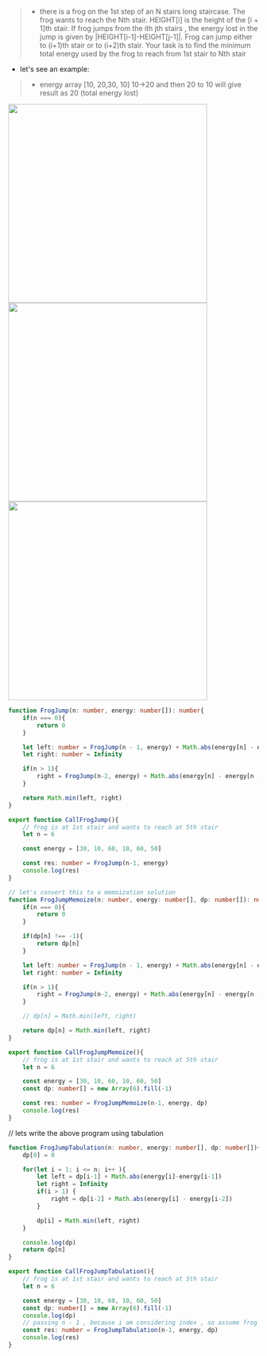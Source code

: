 > - there is a frog on the 1st step of an N stairs long staircase. The frog wants to reach the Nth stair. HEIGHT[i] is the height of the [i + 1]th stair. If frog jumps from the ith jth stairs , the energy lost in the jump is given by |HEIGHT[i-1]-HEIGHT[j-1]|. Frog can jump either to (i+1)th stair or to (i+2)th stair. Your task is to find the minimum total energy used by the frog to reach from 1st stair to Nth stair

- let's see an example:
> - energy array [10, 20,30, 10] 10->20 and then 20 to 10 will give result as 20 (total energy lost)

<img src="https://github.com/Maniabhishek/Data-Structure-And-Algorithm/assets/31520295/963bbfc0-64a2-47d8-b57f-0f1dab19e971" width=400 height=400>
<img src="https://github.com/Maniabhishek/Data-Structure-And-Algorithm/assets/31520295/af986820-7229-4e43-8681-04166e9ec61e" width=400 height=400>
<img src="https://github.com/Maniabhishek/Data-Structure-And-Algorithm/assets/31520295/42c25044-1a91-409a-b65a-d1372a2fce13" width=400 height=400>

```ts
function FrogJump(n: number, energy: number[]): number{
    if(n === 0){
        return 0
    }

    let left: number = FrogJump(n - 1, energy) + Math.abs(energy[n] - energy[n-1])
    let right: number = Infinity

    if(n > 1){
        right = FrogJump(n-2, energy) + Math.abs(energy[n] - energy[n - 2])
    }

    return Math.min(left, right)
}

export function CallFrogJump(){
    // frog is at 1st stair and wants to reach at 5th stair
    let n = 6

    const energy = [30, 10, 60, 10, 60, 50]

    const res: number = FrogJump(n-1, energy)
    console.log(res)
}

```

```ts
// let's convert this to a memoization solution
function FrogJumpMemoize(n: number, energy: number[], dp: number[]): number{
    if(n === 0){
        return 0
    }

    if(dp[n] !== -1){
        return dp[n]
    }

    let left: number = FrogJump(n - 1, energy) + Math.abs(energy[n] - energy[n-1])
    let right: number = Infinity

    if(n > 1){
        right = FrogJump(n-2, energy) + Math.abs(energy[n] - energy[n - 2])
    }

    // dp[n] = Math.min(left, right)

    return dp[n] = Math.min(left, right)
}

export function CallFrogJumpMemoize(){
    // frog is at 1st stair and wants to reach at 5th stair
    let n = 6

    const energy = [30, 10, 60, 10, 60, 50]
    const dp: number[] = new Array(6).fill(-1)

    const res: number = FrogJumpMemoize(n-1, energy, dp)
    console.log(res)
}
```

// lets write the above program using tabulation
```ts
function FrogJumpTabulation(n: number, energy: number[], dp: number[]){
    dp[0] = 0

    for(let i = 1; i <= n; i++ ){
        let left = dp[i-1] + Math.abs(energy[i]-energy[i-1])
        let right = Infinity
        if(i > 1) {
            right = dp[i-2] + Math.abs(energy[i] - energy[i-2])
        }

        dp[i] = Math.min(left, right)
    }

    console.log(dp)
    return dp[n]
}

export function CallFrogJumpTabulation(){
    // frog is at 1st stair and wants to reach at 5th stair
    let n = 6

    const energy = [30, 10, 60, 10, 60, 50]
    const dp: number[] = new Array(6).fill(-1)
    console.log(dp)
    // passing n - 1 , because i am considering index , so assume frog is jumping from 0 to 5 which is equivalent to 1 to 6
    const res: number = FrogJumpTabulation(n-1, energy, dp)
    console.log(res)
}
```
